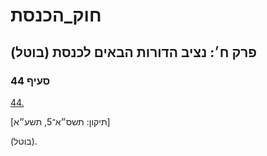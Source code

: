# חוק_הכנסת

## פרק ח׳: נציב הדורות הבאים לכנסת (בוטל)

### סעיף 44

[44.](https://he.wikisource.org/wiki/חוק_הכנסת#סעיף_44)

[תיקון: תשס״א־5, תשע״א]

(בוטל).